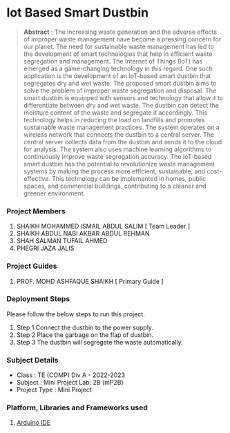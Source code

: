 # Iot Based Smart Dustbin

> **Abstract** : The increasing waste generation and the adverse effects of improper waste management have become a pressing concern for our planet. The need for sustainable waste management has led to the development of smart technologies that help in efficient waste segregation and management. The Internet of Things (IoT) has emerged as a game-changing technology in this regard. One such application is the development of an IoT-based smart dustbin that segregates dry and wet waste.
The proposed smart dustbin aims to solve the problem of improper waste segregation and disposal. The smart dustbin is equipped with sensors and technology that allow it to differentiate between dry and wet waste. The dustbin can detect the moisture content of the waste and segregate it accordingly. This technology helps in reducing the load on landfills and promotes sustainable waste management practices.
The system operates on a wireless network that connects the dustbin to a central server. The central server collects data from the dustbin and sends it to the cloud for analysis. The system also uses machine learning algorithms to continuously improve waste segregation accuracy.
The IoT-based smart dustbin has the potential to revolutionize waste management systems by making the process more efficient, sustainable, and cost-effective. This technology can be implemented in homes, public spaces, and commercial buildings, contributing to a cleaner and greener environment.

### Project Members
1. SHAIKH MOHAMMED ISMAIL ABDUL SALIM  [ Team Leader ] 
2. SHAIKH ABDUL NABI AKBAR ABDUL REHMAN 
3. SHAH SALMAN TUFAIL AHMED 
4. PHEGRI JAZA JALIS 

### Project Guides
1. PROF. MOHD ASHFAQUE SHAIKH  [ Primary Guide ] 

### Deployment Steps
Please follow the below steps to run this project.
1. Step 1 Connect the dustbin to the power supply.
2. Step 2 Place the garbage on the flap of dustbin.
3. Step 3 The dustbin will segregate the waste automatically.

### Subject Details
- Class : TE (COMP) Div A - 2022-2023
- Subject : Mini Project Lab: 2B (mP2B)
- Project Type : Mini Project

### Platform, Libraries and Frameworks used
1. [Arduino IDE](https://www.arduino.cc/en/software)
